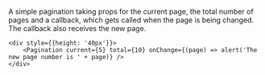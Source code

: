 A simple pagination taking props for the current page, the total number of pages and a callback, which gets called
when the page is being changed. The callback also receives the new page.

    <div style={{height: '40px'}}>
        <Pagination current={5} total={10} onChange={(page) => alert('The new page number is ' + page)} />
    </div>
